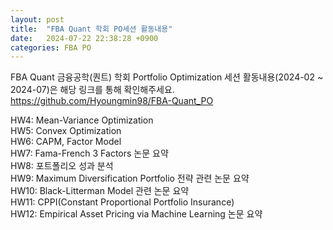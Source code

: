 ```yaml
---
layout: post
title:  "FBA Quant 학회 PO세션 활동내용"
date:   2024-07-22 22:38:28 +0900
categories: FBA PO
---  
```


FBA Quant 금융공학(퀀트) 학회 Portfolio Optimization 세션 활동내용(2024-02 ~ 2024-07)은 해당 링크를 통해 확인해주세요.
https://github.com/Hyoungmin98/FBA-Quant_PO

HW4: Mean-Variance Optimization   
HW5: Convex Optimization     
HW6: CAPM, Factor Model  
HW7: Fama-French 3 Factors 논문 요약  
HW8: 포트폴리오 성과 분석  
HW9: Maximum Diversification Portfolio 전략 관련 논문 요약  
HW10: Black-Litterman Model 관련 논문 요약  
HW11: CPPI(Constant Proportional Portfolio Insurance)    
HW12: Empirical Asset Pricing via Machine Learning 논문 요약 
